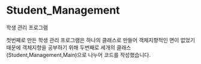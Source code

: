 # Student_Management
학생 관리 프로그램

첫번째로 만든 학생 관리 프로그램은 하나의 클래스로 만들어 객체지향적인 면이 없었기 때문에
객체지향을 공부하기 위해 두번째로 세개의 클래스(Student,Management,Main)으로 나누어 코드를 작성했습니다.
